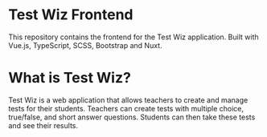 # Test Wiz Frontend

This repository contains the frontend for the Test Wiz application. Built with Vue.js, TypeScript, SCSS, Bootstrap and Nuxt.

# What is Test Wiz?

Test Wiz is a web application that allows teachers to create and manage tests for their students. Teachers can create tests with multiple choice, true/false, and short answer questions. Students can then take these tests and see their results.